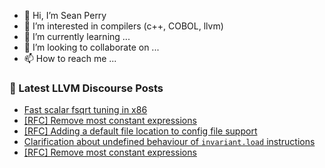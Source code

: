 - 👋 Hi, I’m Sean Perry
- 👀 I’m interested in compilers (c++, COBOL, llvm)
- 🌱 I’m currently learning ...
- 💞️ I’m looking to collaborate on ...
- 📫 How to reach me ...

<!---
s66perry/s66perry is a ✨ special ✨ repository because its `README.md` (this file) appears on your GitHub profile.
You can click the Preview link to take a look at your changes.
--->
### 📕 Latest LLVM Discourse Posts

<!-- DISCOURSE-LLVM:START -->
- [Fast scalar fsqrt tuning in x86](https://discourse.llvm.org/t/fast-scalar-fsqrt-tuning-in-x86/63605#post_9)
- [[RFC] Remove most constant expressions](https://discourse.llvm.org/t/rfc-remove-most-constant-expressions/63179?page=2#post_25)
- [[RFC] Adding a default file location to config file support](https://discourse.llvm.org/t/rfc-adding-a-default-file-location-to-config-file-support/63606#post_18)
- [Clarification about undefined behaviour of `invariant.load` instructions](https://discourse.llvm.org/t/clarification-about-undefined-behaviour-of-invariant-load-instructions/63791#post_2)
- [[RFC] Remove most constant expressions](https://discourse.llvm.org/t/rfc-remove-most-constant-expressions/63179?page=2#post_24)
<!-- DISCOURSE-LLVM:END -->
